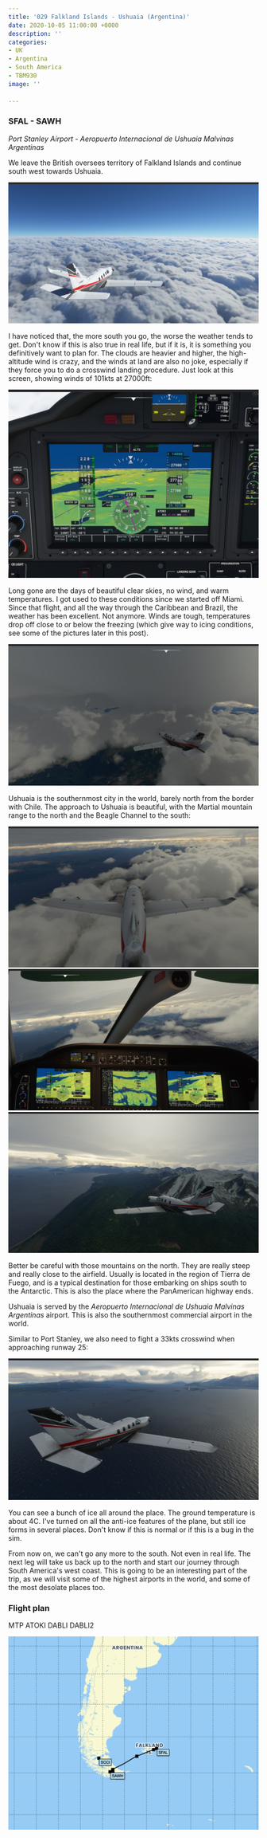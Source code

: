 ```yaml
---
title: '029 Falkland Islands - Ushuaia (Argentina)'
date: 2020-10-05 11:00:00 +0000
description: ''
categories:
- UK
- Argentina
- South America
- TBM930
image: ''

---
```

### SFAL - SAWH

_Port Stanley Airport - Aeropuerto Internacional de Ushuaia Malvinas Argentinas_

We leave the British oversees territory of Falkland Islands and continue south west towards Ushuaia.

![](/images/029_sfal-sawh_01.jpg)

I have noticed that, the more south you go, the worse the weather tends to get. Don't know if this is also true in real life, but if it is, it is something you definitively want to plan for. The clouds are heavier and higher, the high-altitude wind is crazy, and the winds at land are also no joke, especially if they force you to do a crosswind landing procedure. Just look at this screen, showing winds of 101kts at 27000ft:

![](/images/029_sfal-sawh_02.jpg)

Long gone are the days of beautiful clear skies, no wind, and warm temperatures. I got used to these conditions since we started off Miami. Since that flight, and all the way through the Caribbean and Brazil, the weather has been excellent. Not anymore. Winds are tough, temperatures drop off close to or below the freezing (which give way to icing conditions, see some of the pictures later in this post).

![](/images/029_sfal-sawh_03.jpg)

Ushuaia is the southernmost city in the world, barely north from the border with Chile. The approach to Ushuaia is beautiful, with the Martial mountain range to the north and the Beagle Channel to the south:

![](/images/029_sfal-sawh_04.jpg)![](/images/029_sfal-sawh_05.jpg)![](/images/029_sfal-sawh_06.jpg)

Better be careful with those mountains on the north. They are really steep and really close to the airfield. Usually is located in the region of Tierra de Fuego, and is a typical destination for those embarking on ships south to the Antarctic. This is also the place where the PanAmerican highway ends.

Ushuaia is served by the _Aeropuerto Internacional de Ushuaia Malvinas Argentinas_ airport. This is also the southernmost commercial airport in the world.

Similar to Port Stanley, we also need to fight a 33kts crosswind when approaching runway 25:

![](/images/029_sfal-sawh_07.jpg)

You can see a bunch of ice all around the place. The ground temperature is about 4C. I've turned on all the anti-ice features of the plane, but still ice forms in several places. Don't know if this is normal or if this is a bug in the sim.

From now on, we can't go any more to the south. Not even in real life. The next leg will take us back up to the north and start our journey through South America's west coast. This is going to be an interesting part of the trip, as we will visit some of the highest airports in the world, and some of the most desolate places too.

### Flight plan

MTP ATOKI DABLI DABLI2

![](/images/screenshot-2020-10-06-at-11-44-42.png)